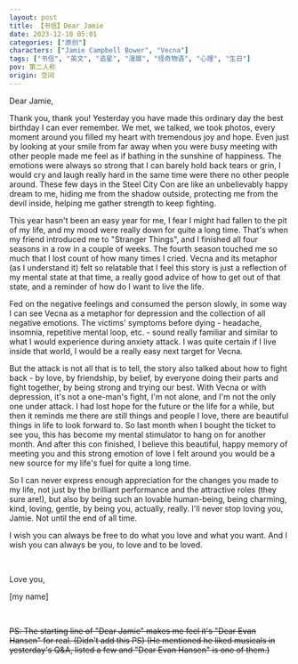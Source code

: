 ```yaml
---
layout: post
title: 【书信】Dear Jamie
date: 2023-12-10 05:01
categories: ["原创"]
characters: ["Jamie Campbell Bower", "Vecna"]
tags: ["书信", "英文", "追星", "漫展", "怪奇物语", "心理", "生日"]
pov: 第二人称
origin: 空间
---
```


Dear Jamie,

Thank you, thank you! Yesterday you have made this ordinary day the best birthday I can ever remember. We met, we talked, we took photos, every moment around you filled my heart with tremendous joy and hope. Even just by looking at your smile from far away when you were busy meeting with other people made me feel as if bathing in the sunshine of happiness. The emotions were always so strong that I can barely hold back tears or grin, I would cry and laugh really hard in the same time were there no other people around. These few days in the Steel City Con are like an unbelievably happy dream to me, hiding me from the shadow outside, protecting me from the devil inside, helping me gather strength to keep fighting.

This year hasn't been an easy year for me, I fear I might had fallen to the pit of my life, and my mood were really down for quite a long time. That's when my friend introduced me to "Stranger Things", and I finished all four seasons in a row in a couple of weeks. The fourth season touched me so much that I lost count of how many times I cried. Vecna and its metaphor (as I understand it) felt so relatable that I feel this story is just a reflection of my mental state at that time, a really good advice of how to get out of that state, and a reminder of how do I want to live the life.

Fed on the negative feelings and consumed the person slowly, in some way I can see Vecna as a metaphor for depression and the collection of all negative emotions. The victims' symptoms before dying - headache, insomnia, repetitive mental loop, etc. - sound really familiar and similar to what I would experience during anxiety attack. I was quite certain if I live inside that world, I would be a really easy next target for Vecna.

But the attack is not all that is to tell, the story also talked about how to fight back - by love, by friendship, by belief, by everyone doing their parts and fight together, by being strong and trying our best. With Vecna or with depression, it's not a one-man's fight, I'm not alone, and I'm not the only one under attack. I had lost hope for the future or the life for a while, but then it reminds me there are still things and people I love, there are beautiful things in life to look forward to. So last month when I bought the ticket to see you, this has become my mental stimulator to hang on for another month. And after this con finished, I believe this beautiful, happy memory of meeting you and this strong emotion of love I felt around you would be a new source for my life's fuel for quite a long time.

So I can never express enough appreciation for the changes you made to my life, not just by the brilliant performance and the attractive roles (they sure are!), but also by being such an lovable human-being, being charming, kind, loving, gentle, by being you, actually, really. I'll never stop loving you, Jamie. Not until the end of all time.

I wish you can always be free to do what you love and what you want. And I wish you can always be you, to love and to be loved.

<br>

Love you,

\[my name\]

<br>

~~PS: The starting line of "Dear Jamie" makes me feel it's "Dear Evan Hansen" for real. (Didn't add this PS) (He mentioned he liked musicals in yesterday's Q&A, listed a few and "Dear Evan Hansen" is one of them.)~~
